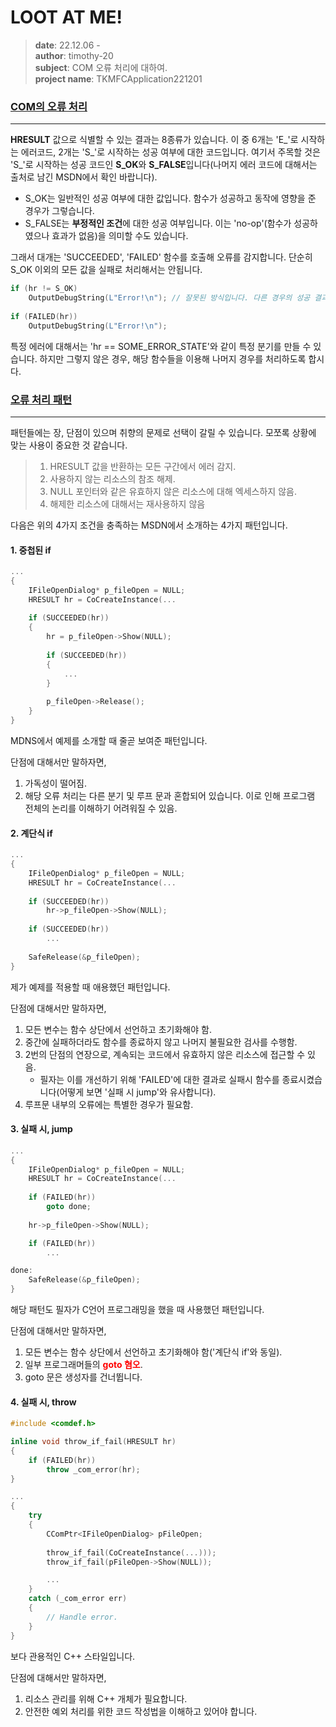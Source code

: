 # LOOT AT ME!

> **date**: 22.12.06 - <br>
> **author**: timothy-20 <br>
> **subject**: COM 오류 처리에 대하여.<br>
> **project name**: TKMFCApplication221201

### [COM의 오류 처리](https://learn.microsoft.com/en-us/windows/win32/learnwin32/error-handling-in-com)

---
**HRESULT** 값으로 식별할 수 있는 결과는 8종류가 있습니다. 이 중 6개는 'E_'로 시작하는 에러코드, 2개는 'S_'로 시작하는 성공 여부에 대한 코드입니다.
여기서 주목할 것은 'S_'로 시작하는 성공 코드인 **S_OK**와 **S_FALSE**입니다(나머지 에러 코드에 대해서는 출처로 남긴 MSDN에서 확인 바랍니다).

- S_OK는 일반적인 성공 여부에 대한 값입니다. 함수가 성공하고 동작에 영향을 준 경우가 그렇습니다.
- S_FALSE는 **부정적인 조건**에 대한 성공 여부입니다. 이는 'no-op'(함수가 성공하였으나 효과가 없음)을 의미할 수도 있습니다.

그래서 대개는 'SUCCEEDED', 'FAILED' 함수를 호출해 오류를 감지합니다. 단순히 S_OK 이외의 모든 값을 실패로 처리해서는 안됩니다.

```c++
if (hr != S_OK)
    OutputDebugString(L"Error!\n"); // 잘못된 방식입니다. 다른 경우의 성공 결과(S_FALSE)가 있습니다.
    
if (FAILED(hr))
    OutputDebugString(L"Error!\n");
```
특정 에러에 대해서는 'hr == SOME_ERROR_STATE'와 같이 특정 분기를 만들 수 있습니다.
하지만 그렇지 않은 경우, 해당 함수들을 이용해 나머지 경우를 처리하도록 합시다.

### [오류 처리 패턴](https://learn.microsoft.com/en-us/windows/win32/learnwin32/error-handling-in-com#patterns-for-error-handling)

---
패턴들에는 장, 단점이 있으며 취향의 문제로 선택이 갈릴 수 있습니다. 모쪼록 상황에 맞는 사용이 중요한 것 같습니다.
> 1. HRESULT 값을 반환하는 모든 구간에서 에러 감지.
> 2. 사용하지 않는 리소스의 참조 해제.
> 3. NULL 포인터와 같은 유효하지 않은 리소스에 대해 엑세스하지 않음.
> 4. 해제한 리소스에 대해서는 재사용하지 않음

다음은 위의 4가지 조건을 충족하는 MSDN에서 소개하는 4가지 패턴입니다.

#### 1. 중첩된 if
```c++
...
{
    IFileOpenDialog* p_fileOpen = NULL;
    HRESULT hr = CoCreateInstance(...
    
    if (SUCCEEDED(hr))
    {
        hr = p_fileOpen->Show(NULL);
        
        if (SUCCEEDED(hr))
        {
            ...
        }
        
        p_fileOpen->Release();
    }
}
```
MDNS에서 예제를 소개할 때 줄곧 보여준 패턴입니다.

단점에 대해서만 말하자면, 
1. 가독성이 떨어짐.
2. 해당 오류 처리는 다른 분기 및 루프 문과 혼합되어 있습니다. 이로 인해 프로그램 전체의 논리를 이해하기 어려워질 수 있음.

#### 2. 계단식 if
```c++
...
{
    IFileOpenDialog* p_fileOpen = NULL;
    HRESULT hr = CoCreateInstance(...
            
    if (SUCCEEDED(hr))
        hr->p_fileOpen->Show(NULL);
    
    if (SUCCEEDED(hr))
        ...
    
    SafeRelease(&p_fileOpen);
}
```
제가 예제를 적용할 때 애용했던 패턴입니다.

단점에 대해서만 말하자면,
1. 모든 변수는 함수 상단에서 선언하고 초기화해야 함.
2. 중간에 실패하더라도 함수를 종료하지 않고 나머지 불필요한 검사를 수행함.
3. 2번의 단점의 연장으로, 계속되는 코드에서 유효하지 않은 리소스에 접근할 수 있음.
   - 필자는 이를 개선하기 위해 'FAILED'에 대한 결과로 실패시 함수를 종료시켰습니다(어떻게 보면 '실패 시 jump'와 유사합니다).
4. 루프문  내부의 오류에는 특별한 경우가 필요함.

#### 3. 실패 시, jump
```c++
...
{
    IFileOpenDialog* p_fileOpen = NULL;
    HRESULT hr = CoCreateInstance(...
        
    if (FAILED(hr))
        goto done;
    
    hr->p_fileOpen->Show(NULL);    

    if (FAILED(hr))
        ...

done:    
    SafeRelease(&p_fileOpen);
}
```
해당 패턴도 필자가 C언어 프로그래밍을 했을 때 사용했던 패턴입니다.

단점에 대해서만 말하자면,
1. 모든 변수는 함수 상단에서 선언하고 초기화해야 함('계단식 if'와 동일).
2. 일부 프로그래머들의 <b style="color: red;">goto 혐오</b>.
3. goto 문은 생성자를 건너뜁니다.

#### 4. 실패 시, throw
```c++
#include <comdef.h>  

inline void throw_if_fail(HRESULT hr)
{
    if (FAILED(hr))
        throw _com_error(hr);
}

...
{
    try
    {
        CComPtr<IFileOpenDialog> pFileOpen;
        
        throw_if_fail(CoCreateInstance(...)));
        throw_if_fail(pFileOpen->Show(NULL));

        ...
    }
    catch (_com_error err)
    {
        // Handle error.
    }
}
```
보다 관용적인 C++ 스타일입니다.

단점에 대해서만 말하자면,
1. 리소스 관리를 위해 C++ 개체가 필요합니다.
2. 안전한 예외 처리를 위한 코드 작성법을 이해하고 있어야 합니다.
